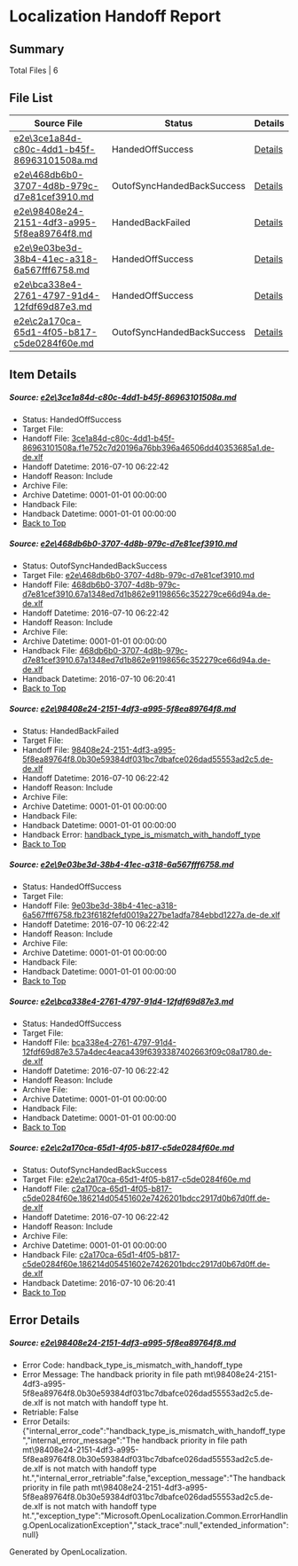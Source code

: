 # <a name='report-top'></a> Localization Handoff Report

## Summary
 Total Files | 6

## File List
 Source File | Status | Details 
 ----------- | ------ | ------- 
 [e2e\3ce1a84d-c80c-4dd1-b45f-86963101508a.md](https://github.com/OpenLocalizationTestOrg/oltest/blob/e254aec0936097bc190c6eb67fac34d4243c6d58/e2e/3ce1a84d-c80c-4dd1-b45f-86963101508a.md) | HandedOffSuccess | [Details](#ff5477769f33e413021d00429abdac6094895f592)
 [e2e\468db6b0-3707-4d8b-979c-d7e81cef3910.md](https://github.com/OpenLocalizationTestOrg/oltest/blob/c549161824f95511756934c53c25efa36db043ad/e2e/468db6b0-3707-4d8b-979c-d7e81cef3910.md) | OutofSyncHandedBackSuccess | [Details](#fa664693a3851cb020c074a3f5de9092e31836e13)
 [e2e\98408e24-2151-4df3-a995-5f8ea89764f8.md](https://github.com/OpenLocalizationTestOrg/oltest/blob/a81475466079f619e3928e1766f662f70de3b579/e2e/98408e24-2151-4df3-a995-5f8ea89764f8.md) | HandedBackFailed | [Details](#16c736d584a73a6d1e94ddeff2a4d6860a5dedea5)
 [e2e\9e03be3d-38b4-41ec-a318-6a567fff6758.md](https://github.com/OpenLocalizationTestOrg/oltest/blob/e0c6a322cee66e34c9bacb8eaaf4239c92b240ed/e2e/9e03be3d-38b4-41ec-a318-6a567fff6758.md) | HandedOffSuccess | [Details](#011cd085f56a5cce934610b34467fceb5db829a06)
 [e2e\bca338e4-2761-4797-91d4-12fdf69d87e3.md](https://github.com/OpenLocalizationTestOrg/oltest/blob/e0c6a322cee66e34c9bacb8eaaf4239c92b240ed/e2e/bca338e4-2761-4797-91d4-12fdf69d87e3.md) | HandedOffSuccess | [Details](#80c6bf3dd23ea37a016630e3792831473fd6f4117)
 [e2e\c2a170ca-65d1-4f05-b817-c5de0284f60e.md](https://github.com/OpenLocalizationTestOrg/oltest/blob/c1a15346412aae5de3638220b5893d3db7b05160/e2e/c2a170ca-65d1-4f05-b817-c5de0284f60e.md) | OutofSyncHandedBackSuccess | [Details](#221ab95f827a184176e9fae400c6cf2b72ec33738)

## Item Details
##### <a name='ff5477769f33e413021d00429abdac6094895f592'></a> Source: [e2e\3ce1a84d-c80c-4dd1-b45f-86963101508a.md](https://github.com/OpenLocalizationTestOrg/oltest/blob/e254aec0936097bc190c6eb67fac34d4243c6d58/e2e/3ce1a84d-c80c-4dd1-b45f-86963101508a.md)
* Status: HandedOffSuccess
* Target File: 
* Handoff File: [3ce1a84d-c80c-4dd1-b45f-86963101508a.f1e752c7d20196a76bb396a46506dd40353685a1.de-de.xlf](https://github.com/OpenLocalizationTestOrg/olhandoff-e2e/blob/c1b2b0b536f4256e62e4530f659f0d2596e945f0/ol-handoff/OpenLocalizationTestOrg/oltest-dede-fly/ci/3ce1a84d-c80c-4dd1-b45f-86963101508a.f1e752c7d20196a76bb396a46506dd40353685a1.de-de.xlf)
* Handoff Datetime: 2016-07-10 06:22:42
* Handoff Reason: Include
* Archive File: 
* Archive Datetime: 0001-01-01 00:00:00
* Handback File: 
* Handback Datetime: 0001-01-01 00:00:00
* [Back to Top](#report-top)

##### <a name='fa664693a3851cb020c074a3f5de9092e31836e13'></a> Source: [e2e\468db6b0-3707-4d8b-979c-d7e81cef3910.md](https://github.com/OpenLocalizationTestOrg/oltest/blob/c549161824f95511756934c53c25efa36db043ad/e2e/468db6b0-3707-4d8b-979c-d7e81cef3910.md)
* Status: OutofSyncHandedBackSuccess
* Target File: [e2e\468db6b0-3707-4d8b-979c-d7e81cef3910.md](https://github.com/OpenLocalizationTestOrg/oltest-dede-fly/blob/d32cef93f1594048d8ae870ac69cac065a88e2dd/e2e/468db6b0-3707-4d8b-979c-d7e81cef3910.md)
* Handoff File: [468db6b0-3707-4d8b-979c-d7e81cef3910.67a1348ed7d1b862e91198656c352279ce66d94a.de-de.xlf](https://github.com/OpenLocalizationTestOrg/olhandoff-e2e/blob/c1b2b0b536f4256e62e4530f659f0d2596e945f0/ol-handoff/OpenLocalizationTestOrg/oltest-dede-fly/ci/468db6b0-3707-4d8b-979c-d7e81cef3910.67a1348ed7d1b862e91198656c352279ce66d94a.de-de.xlf)
* Handoff Datetime: 2016-07-10 06:22:42
* Handoff Reason: Include
* Archive File: 
* Archive Datetime: 0001-01-01 00:00:00
* Handback File: [468db6b0-3707-4d8b-979c-d7e81cef3910.67a1348ed7d1b862e91198656c352279ce66d94a.de-de.xlf](https://github.com/OpenLocalizationTestOrg/olhandback-e2e/blob/e64af286d78816e96c8996f1084c8006f880cbbd/ol-handback/OpenLocalizationTestOrg/oltest-dede-fly/ci/mt/468db6b0-3707-4d8b-979c-d7e81cef3910.67a1348ed7d1b862e91198656c352279ce66d94a.de-de.xlf)
* Handback Datetime: 2016-07-10 06:20:41
* [Back to Top](#report-top)

##### <a name='16c736d584a73a6d1e94ddeff2a4d6860a5dedea5'></a> Source: [e2e\98408e24-2151-4df3-a995-5f8ea89764f8.md](https://github.com/OpenLocalizationTestOrg/oltest/blob/a81475466079f619e3928e1766f662f70de3b579/e2e/98408e24-2151-4df3-a995-5f8ea89764f8.md)
* Status: HandedBackFailed
* Target File: 
* Handoff File: [98408e24-2151-4df3-a995-5f8ea89764f8.0b30e59384df031bc7dbafce026dad55553ad2c5.de-de.xlf](https://github.com/OpenLocalizationTestOrg/olhandoff-e2e/blob/c1b2b0b536f4256e62e4530f659f0d2596e945f0/ol-handoff/OpenLocalizationTestOrg/oltest-dede-fly/ci/98408e24-2151-4df3-a995-5f8ea89764f8.0b30e59384df031bc7dbafce026dad55553ad2c5.de-de.xlf)
* Handoff Datetime: 2016-07-10 06:22:42
* Handoff Reason: Include
* Archive File: 
* Archive Datetime: 0001-01-01 00:00:00
* Handback File: 
* Handback Datetime: 0001-01-01 00:00:00
* Handback Error: [handback_type_is_mismatch_with_handoff_type](#16c736d584a73a6d1e94ddeff2a4d6860a5dedea5handback_type_is_mismatch_with_handoff_type)
* [Back to Top](#report-top)

##### <a name='011cd085f56a5cce934610b34467fceb5db829a06'></a> Source: [e2e\9e03be3d-38b4-41ec-a318-6a567fff6758.md](https://github.com/OpenLocalizationTestOrg/oltest/blob/e0c6a322cee66e34c9bacb8eaaf4239c92b240ed/e2e/9e03be3d-38b4-41ec-a318-6a567fff6758.md)
* Status: HandedOffSuccess
* Target File: 
* Handoff File: [9e03be3d-38b4-41ec-a318-6a567fff6758.fb23f6182fefd0019a227be1adfa784ebbd1227a.de-de.xlf](https://github.com/OpenLocalizationTestOrg/olhandoff-e2e/blob/c1b2b0b536f4256e62e4530f659f0d2596e945f0/ol-handoff/OpenLocalizationTestOrg/oltest-dede-fly/ci/9e03be3d-38b4-41ec-a318-6a567fff6758.fb23f6182fefd0019a227be1adfa784ebbd1227a.de-de.xlf)
* Handoff Datetime: 2016-07-10 06:22:42
* Handoff Reason: Include
* Archive File: 
* Archive Datetime: 0001-01-01 00:00:00
* Handback File: 
* Handback Datetime: 0001-01-01 00:00:00
* [Back to Top](#report-top)

##### <a name='80c6bf3dd23ea37a016630e3792831473fd6f4117'></a> Source: [e2e\bca338e4-2761-4797-91d4-12fdf69d87e3.md](https://github.com/OpenLocalizationTestOrg/oltest/blob/e0c6a322cee66e34c9bacb8eaaf4239c92b240ed/e2e/bca338e4-2761-4797-91d4-12fdf69d87e3.md)
* Status: HandedOffSuccess
* Target File: 
* Handoff File: [bca338e4-2761-4797-91d4-12fdf69d87e3.57a4dec4eaca439f6393387402663f09c08a1780.de-de.xlf](https://github.com/OpenLocalizationTestOrg/olhandoff-e2e/blob/c1b2b0b536f4256e62e4530f659f0d2596e945f0/ol-handoff/OpenLocalizationTestOrg/oltest-dede-fly/ci/bca338e4-2761-4797-91d4-12fdf69d87e3.57a4dec4eaca439f6393387402663f09c08a1780.de-de.xlf)
* Handoff Datetime: 2016-07-10 06:22:42
* Handoff Reason: Include
* Archive File: 
* Archive Datetime: 0001-01-01 00:00:00
* Handback File: 
* Handback Datetime: 0001-01-01 00:00:00
* [Back to Top](#report-top)

##### <a name='221ab95f827a184176e9fae400c6cf2b72ec33738'></a> Source: [e2e\c2a170ca-65d1-4f05-b817-c5de0284f60e.md](https://github.com/OpenLocalizationTestOrg/oltest/blob/c1a15346412aae5de3638220b5893d3db7b05160/e2e/c2a170ca-65d1-4f05-b817-c5de0284f60e.md)
* Status: OutofSyncHandedBackSuccess
* Target File: [e2e\c2a170ca-65d1-4f05-b817-c5de0284f60e.md](https://github.com/OpenLocalizationTestOrg/oltest-dede-fly/blob/d32cef93f1594048d8ae870ac69cac065a88e2dd/e2e/c2a170ca-65d1-4f05-b817-c5de0284f60e.md)
* Handoff File: [c2a170ca-65d1-4f05-b817-c5de0284f60e.186214d05451602e7426201bdcc2917d0b67d0ff.de-de.xlf](https://github.com/OpenLocalizationTestOrg/olhandoff-e2e/blob/c1b2b0b536f4256e62e4530f659f0d2596e945f0/ol-handoff/OpenLocalizationTestOrg/oltest-dede-fly/ci/c2a170ca-65d1-4f05-b817-c5de0284f60e.186214d05451602e7426201bdcc2917d0b67d0ff.de-de.xlf)
* Handoff Datetime: 2016-07-10 06:22:42
* Handoff Reason: Include
* Archive File: 
* Archive Datetime: 0001-01-01 00:00:00
* Handback File: [c2a170ca-65d1-4f05-b817-c5de0284f60e.186214d05451602e7426201bdcc2917d0b67d0ff.de-de.xlf](https://github.com/OpenLocalizationTestOrg/olhandback-e2e/blob/e64af286d78816e96c8996f1084c8006f880cbbd/ol-handback/OpenLocalizationTestOrg/oltest-dede-fly/ci/mt/c2a170ca-65d1-4f05-b817-c5de0284f60e.186214d05451602e7426201bdcc2917d0b67d0ff.de-de.xlf)
* Handback Datetime: 2016-07-10 06:20:41
* [Back to Top](#report-top)


## Error Details
##### <a name='16c736d584a73a6d1e94ddeff2a4d6860a5dedea5handback_type_is_mismatch_with_handoff_type'></a> Source: [e2e\98408e24-2151-4df3-a995-5f8ea89764f8.md](#16c736d584a73a6d1e94ddeff2a4d6860a5dedea5)
* Error Code: handback_type_is_mismatch_with_handoff_type
* Error Message: The handback priority in file path mt\98408e24-2151-4df3-a995-5f8ea89764f8.0b30e59384df031bc7dbafce026dad55553ad2c5.de-de.xlf is not match with handoff type ht.
* Retriable: False
* Error Details: {"internal_error_code":"handback_type_is_mismatch_with_handoff_type","internal_error_message":"The handback priority in file path mt\\98408e24-2151-4df3-a995-5f8ea89764f8.0b30e59384df031bc7dbafce026dad55553ad2c5.de-de.xlf is not match with handoff type ht.","internal_error_retriable":false,"exception_message":"The handback priority in file path mt\\98408e24-2151-4df3-a995-5f8ea89764f8.0b30e59384df031bc7dbafce026dad55553ad2c5.de-de.xlf is not match with handoff type ht.","exception_type":"Microsoft.OpenLocalization.Common.ErrorHandling.OpenLocalizationException","stack_trace":null,"extended_information":null}


Generated by OpenLocalization.
